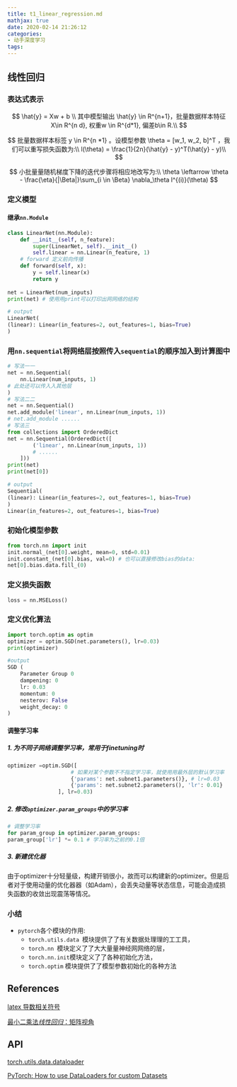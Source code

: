 ```yaml
---
title: t1_linear_regression.md
mathjax: true
date: 2020-02-14 21:26:12
categories:
- 动手深度学习
tags:
---
```


## 线性回归

### 表达式表示

$$
\hat{y} = Xw + b \\
其中模型输出 \hat{y} \in R^{n+1}，批量数据样本特征X\in R^{n  d}, 权重w \in R^{d*1}, 偏差b\in R.\\
$$

$$
批量数据样本标签 y \in R^{n *1}  。设模型参数 \theta = [w_1, w_2, b]^T  ，我们可以重写损失函数为:\\
l(\theta) = \frac{1}{2n}(\hat{y} - y)^T(\hat{y} - y)\\
$$

$$
小批量量随机梯度下降的迭代步骤将相应地改写为:\\
\theta \leftarrow \theta - \frac{\eta}{|\Beta|}\sum_{i \in \Beta} \nabla_\theta l^{(i)}(\theta)
$$



### 定义模型

#### 继承`nn.Module`

```python
class LinearNet(nn.Module):
	def __init__(self, n_feature):
		super(LinearNet, self).__init__()
		self.linear = nn.Linear(n_feature, 1)
	# forward 定义前向传播
	def forward(self, x):
		y = self.linear(x)
		return y
    
net = LinearNet(num_inputs)
print(net) # 使⽤用print可以打印出⽹网络的结构
```



```python
# output
LinearNet(
(linear): Linear(in_features=2, out_features=1, bias=True)
)
```



### 用`nn.sequential`将网络层按照传入`sequential`的顺序加入到计算图中

```python
# 写法⼀一
net = nn.Sequential(
	nn.Linear(num_inputs, 1)
# 此处还可以传⼊入其他层
)
# 写法⼆二
net = nn.Sequential()
net.add_module('linear', nn.Linear(num_inputs, 1))
# net.add_module ......
# 写法三
from collections import OrderedDict
net = nn.Sequential(OrderedDict([
		('linear', nn.Linear(num_inputs, 1))
		# ......
	]))
print(net)
print(net[0])
```



```python
# output
Sequential(
(linear): Linear(in_features=2, out_features=1, bias=True)
)
Linear(in_features=2, out_features=1, bias=True)
```

### 初始化模型参数

```python
from torch.nn import init
init.normal_(net[0].weight, mean=0, std=0.01)
init.constant_(net[0].bias, val=0) # 也可以直接修改bias的data:
net[0].bias.data.fill_(0)
```



### 定义损失函数

```python
loss = nn.MSELoss()
```



### 定义优化算法

```python
import torch.optim as optim
optimizer = optim.SGD(net.parameters(), lr=0.03)
print(optimizer)
```



```python
#output
SGD (
    Parameter Group 0
    dampening: 0
    lr: 0.03
    momentum: 0
    nesterov: False
    weight_decay: 0
)
```

#### 调整学习率

##### 1. 为不同子网络调整学习率，常用于finetuning时

```python
optimizer =optim.SGD([
                    # 如果对某个参数不不指定学习率，就使⽤用最外层的默认学习率
                    {'params': net.subnet1.parameters()}, # lr=0.03
                    {'params': net.subnet2.parameters(), 'lr': 0.01}
                ], lr=0.03)

```



##### 2. 修改`optimizer.param_groups`中的学习率

```python
# 调整学习率
for param_group in optimizer.param_groups:
param_group['lr'] *= 0.1 # 学习率为之前的0.1倍

```



##### 3. 新建优化器

由于optimizer十分轻量级，构建开销很小，故而可以构建新的optimizer。但是后者对于使用动量的优化器器（如Adam），会丢失动量等状态信息，可能会造成损失函数的收敛出现震荡等情况。

### 小结

- `pytorch`各个模块的作用:
  - `torch.utils.data `模块提供了了有关数据处理理的⼯工具， 
  - `torch.nn `模块定义了了⼤大量量神经⽹网络的层，
  - `torch.nn.init`模块定义了了各种初始化方法，
  - `torch.optim` 模块提供了了模型参数初始化的各种方法



## References

[latex 导数相关符号](<https://www.jianshu.com/p/8aa646fad1c5>)

[最小二乘法*线性回归*：矩阵视角](https://zhuanlan.zhihu.com/p/33899560)



## API

[torch.utils.data.dataloader](https://pytorch.org/docs/stable/_modules/torch/utils/data/dataloader.html)

[PyTorch: How to use DataLoaders for custom Datasets](https://stackoverflow.com/questions/41924453/pytorch-how-to-use-dataloaders-for-custom-datasets)